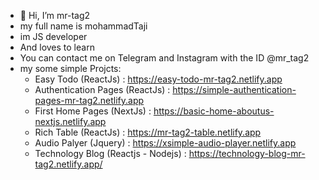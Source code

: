 - 👋 Hi, I’m mr-tag2
- my full name is mohammadTaji
- im JS developer
- And loves to learn
- You can contact me on Telegram and Instagram with the ID @mr_tag2
- my some simple Projcts:
  - Easy Todo (ReactJs) : https://easy-todo-mr-tag2.netlify.app
  - Authentication Pages (ReactJs) : https://simple-authentication-pages-mr-tag2.netlify.app
  - First Home Pages (NextJs) : https://basic-home-aboutus-nextjs.netlify.app
  - Rich Table (ReactJs) : https://mr-tag2-table.netlify.app
  - Audio Palyer (Jquery) : https://xsimple-audio-player.netlify.app
  - Technology Blog (Reactjs - Nodejs) : https://technology-blog-mr-tag2.netlify.app/
